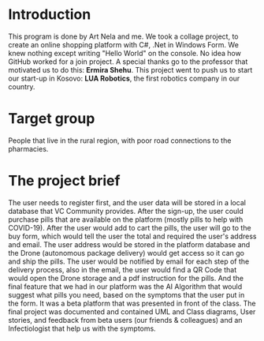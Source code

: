 # Introduction
This program is done by Art Nela and me.
We took a collage project, to create an online shopping platform with C#, .Net in Windows Form.
We knew nothing except writing "Hello World" on the console. No idea how GitHub worked for a join project.
A special thanks go to the professor that motivated us to do this: **Ermira Shehu**.
This project went to push us to start our start-up in Kosovo: **LUA Robotics**, the first robotics company in our country.

# Target group
People that live in the rural region, with poor road connections to the pharmacies.

# The project brief
The user needs to register first, and the user data will be stored in a local database that VC Community provides.
After the sign-up, the user could purchase pills that are available on the platform (mostly pills to help with COVID-19).
After the user would add to cart the pills, the user will go to the buy form, which would tell the user the total and required the user's address and email.
The user address would be stored in the platform database and the Drone (autonomous package delivery) would get access so it can go and ship the pills.
The user would be notified by email for each step of the delivery process, also in the email, the user would find a QR Code that would open the Drone storage and a pdf instruction for the pills.
And the final feature that we had in our platform was the AI Algorithm that would suggest what pills you need, based on the symptoms that the user put in the form.
It was a beta platform that was presented in front of the class.
The final project was documented and contained UML and Class diagrams, User stories, and feedback from beta users (our friends & colleagues) and an Infectiologist that help us with the symptoms.
